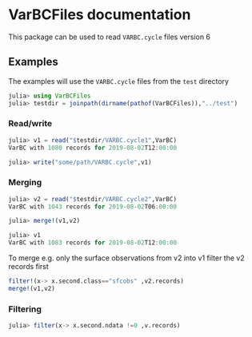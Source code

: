 
# VarBCFiles documentation

This package can be used to read `VARBC.cycle` files version 6

## Examples 

The examples will use the `VARBC.cycle` files from the `test` directory

```julia
julia> using VarBCFiles
julia> testdir = joinpath(dirname(pathof(VarBCFiles)),"../test")
```

### Read/write

```julia
julia> v1 = read("$testdir/VARBC.cycle1",VarBC)
VarBC with 1080 records for 2019-08-02T12:00:00

julia> write("some/path/VARBC.cycle",v1)
```


### Merging 

```julia
julia> v2 = read("$testdir/VARBC.cycle2",VarBC)
VarBC with 1043 records for 2019-08-02T06:00:00
```

```julia
julia> merge!(v1,v2)
```

```julia
julia> v1
VarBC with 1083 records for 2019-08-02T12:00:00
```

To merge e.g. only the surface observations from v2 into v1 filter the v2 records first

```julia
filter!(x-> x.second.class=="sfcobs" ,v2.records)
merge!(v1,v2)
```


### Filtering 

```julia
julia> filter(x-> x.second.ndata !=0 ,v.records)
```